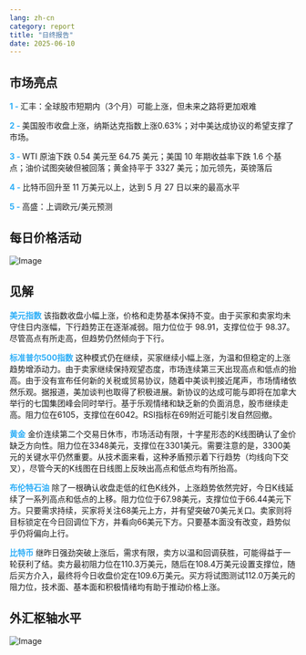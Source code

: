 ```yaml
---
lang: zh-cn
category: report
title: "日终报告"
date: 2025-06-10
---
```



<h2>市场亮点</h2>
<strong style="color: #2caef7;">1 - </strong> 汇丰：全球股市短期内（3个月）可能上涨，但未来之路将更加艰难

<strong style="color: #2caef7;">2 - </strong> 美国股市收盘上涨，纳斯达克指数上涨0.63%；对中美达成协议的希望支撑了市场。


<strong style="color: #2caef7;">3 - </strong> WTI 原油下跌 0.54 美元至 64.75 美元；美国 10 年期收益率下跌 1.6 个基点；油价试图突破但被回落；黄金持平于 3327 美元；加元领先，英镑落后

<strong style="color: #2caef7;">4 - </strong> 比特币回升至 11 万美元以上，达到 5 月 27 日以来的最高水平

<strong style="color: #2caef7;">5 - </strong> 高盛：上调欧元/美元预测



<h2>每日价格活动</h2>
<img src="https://markleighedu.github.io/img/Jun-2025/10-Jun-2025/price.jpg" alt="Image"/>

<h2>见解</h2>
<strong style="color: #2caef7;">美元指数</strong> 该指数收盘小幅上涨，价格和走势基本保持不变。由于买家和卖家均未守住日内涨幅，下行趋势正在逐渐减弱。阻力位位于 98.91，支撑位位于 98.37。尽管高点有所走高，但趋势仍然倾向于下行。

<strong style="color: #2caef7;">标准普尔500指数</strong> 这种模式仍在继续，买家继续小幅上涨，为温和但稳定的上涨趋势增添动力。由于卖家继续保持观望态度，市场连续第三天出现高点和低点的抬高。由于没有宣布任何新的关税或贸易协议，随着中美谈判接近尾声，市场情绪依然乐观。据报道，美加谈判也取得了积极进展。新协议的达成可能与即将在加拿大举行的七国集团峰会同时举行。基于乐观情绪和缺乏新的负面消息，股市继续走高。阻力位在6105，支撑位在6042。RSI指标在69附近可能引发自然回撤。

<strong style="color: #2caef7;">黄金</strong> 金价连续第二个交易日休市，市场活动有限，十字星形态的K线图确认了金价缺乏方向性。阻力位在3348美元，支撑位在3301美元。需要注意的是，3300美元的关键水平仍然重要。从技术面来看，这种矛盾预示着下行趋势（均线向下交叉），尽管今天的K线图在日线图上反映出高点和低点均有所抬高。

<strong style="color: #2caef7;">布伦特石油</strong> 除了一根确认收盘走低的红色K线外，上涨趋势依然完好，今日K线延续了一系列高点和低点的上移。阻力位位于67.98美元，支撑位位于66.44美元下方。只要需求持续，买家将关注68美元上方，并有望突破70美元关口。卖家则将目标锁定在今日回调位下方，并看向66美元下方。只要基本面没有改变，趋势似乎仍将偏向上行。

<strong style="color: #2caef7;">比特币</strong> 继昨日强劲突破上涨后，需求有限，卖方以温和回调获胜，可能得益于一轮获利了结。卖方最初阻力位在110.3万美元，随后在108.4万美元设置支撑位，随后买方介入，最终将今日收盘价定在109.6万美元。买方将试图测试112.0万美元的阻力位，技术面、基本面和积极情绪均有助于推动价格上涨。



<h2>外汇枢轴水平</h2>
<img src="https://markleighedu.github.io/img/Jun-2025/10-Jun-2025/pivot.jpg" alt="Image"/>